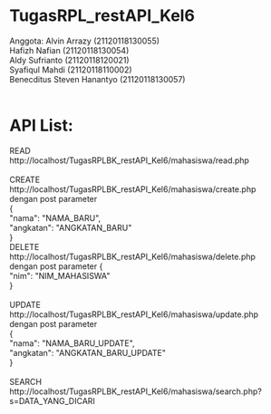 # TugasRPL_restAPI_Kel6
Anggota:
Alvin Arrazy (21120118130055) <br />
Hafizh Nafian (21120118130054) <br />
Aldy Sufrianto (21120118120021) <br />
Syafiqul Mahdi (21120118110002) <br />
Benecditus Steven Hanantyo (21120118130057) <br />
<br />
# API List: <br />
READ <br />
http://localhost/TugasRPLBK_restAPI_Kel6/mahasiswa/read.php <br />
<br />
CREATE <br />
http://localhost/TugasRPLBK_restAPI_Kel6/mahasiswa/create.php <br />
dengan post parameter <br />
{<br />
    "nama": "NAMA_BARU",<br />
    "angkatan": "ANGKATAN_BARU"<br />
}
<br />
DELETE<br />
http://localhost/TugasRPLBK_restAPI_Kel6/mahasiswa/delete.php<br />
dengan post parameter 
{<br />
    "nim": "NIM_MAHASISWA"<br />
}<br />
<br />
UPDATE<br />
http://localhost/TugasRPLBK_restAPI_Kel6/mahasiswa/update.php<br />
dengan post parameter<br />
{<br />
    "nama": "NAMA_BARU_UPDATE",<br />
    "angkatan": "ANGKATAN_BARU_UPDATE"<br />
}<br />
<br />
SEARCH<br />
http://localhost/TugasRPLBK_restAPI_Kel6/mahasiswa/search.php?s=DATA_YANG_DICARI<br />
